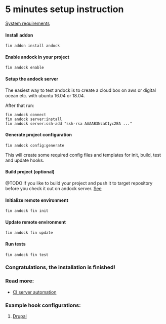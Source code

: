 # 5 minutes setup instruction


[System requirements](/system-requirements.md)
#### Install addon
```
fin addon install andock
```
#### Enable andock in your project
```
fin andock enable
```
#### Setup the andock server
The easiest way to test andock is to create a cloud box on aws or digital ocean etc. with ubuntu 16.04 or 18.04.

After that run:

```
fin andock connect
fin andock server:install
fin andock server:ssh-add "ssh-rsa AAAAB3NzaC1yc2EA ..."
```

#### Generate project configuration
```
fin andock config:generate
```
This will create some required config files and templates for init, build, test and update hooks. 
#### Build project (optional)
@TODO If you like to build your project and push it to target repository before you check it out on andock server.
[See](./build.md)
#### Initialize remote environment
```
fin andock fin init
```

#### Update remote environment  
```
fin andock fin update
```

#### Run tests
```
fin andock fin test
```

### Congratulations, the installation is finished!

### Read more:
* [CI server automation](ci.md)
### Example hook configurations:
1. [Drupal](../configuration/example-drupal-hooks.md)